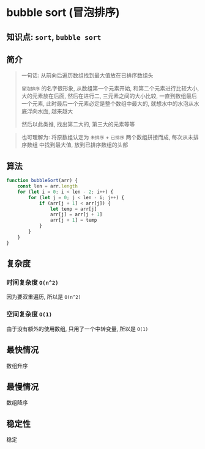 # bubble sort (冒泡排序)

## 知识点: `sort`, `bubble sort`

## 简介
> 一句话: 从前向后遍历数组找到最大值放在已排序数组头
> 
> `冒泡排序` 的名字很形象, 从数组第一个元素开始, 和第二个元素进行比较大小, 大的元素放在后面, 然后在进行二, 三元素之间的大小比较, 一直到数组最后一个元素, 此时最后一个元素必定是整个数组中最大的, 就想水中的水泡从水底浮向水面, 越来越大
> 
> 然后以此类推, 找出第二大的, 第三大的元素等等

> 也可理解为: 将原数组认定为 `未排序` + `已排序` 两个数组拼接而成, 每次从未排序数组
中找到最大值, 放到已排序数组的头部

## 算法
```javascript
function bubbleSort(arr) {
    const len = arr.length
    for (let i = 0; i < len - 2; i++) {
        for (let j = 0; j < len - i; j++) {
            if (arr[j + 1] < arr[j]) {
                let temp = arr[j]
                arr[j] = arr[j + 1]
                arr[j + 1] = temp
            }
        }
    }
}
```

## 复杂度
### 时间复杂度 `O(n^2)`
因为要双重遍历, 所以是 `O(n^2)`

### 空间复杂度 `O(1)`
由于没有额外的使用数组, 只用了一个中转变量, 所以是 `O(1)`

## 最快情况
数组升序

## 最慢情况
数组降序

## 稳定性
稳定
